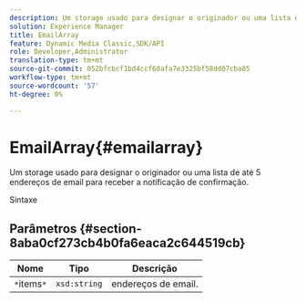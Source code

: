 ```yaml
---
description: Um storage usado para designar o originador ou uma lista de até 5 endereços de email para receber a notificação de confirmação.
solution: Experience Manager
title: EmailArray
feature: Dynamic Media Classic,SDK/API
role: Developer,Administrator
translation-type: tm+mt
source-git-commit: 052bfcbcf1bd4ccf60afa7e3325bf58dd07cba85
workflow-type: tm+mt
source-wordcount: '57'
ht-degree: 0%

---
```



# EmailArray{#emailarray}

Um storage usado para designar o originador ou uma lista de até 5 endereços de email para receber a notificação de confirmação.

Sintaxe

## Parâmetros {#section-8aba0cf273cb4b0fa6eaca2c644519cb}

| Nome | Tipo | Descrição |
|---|---|---|
| `*`items`*` | `xsd:string` | endereços de email. |


